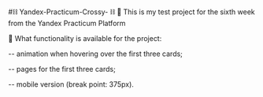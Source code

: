 #⛓️ Yandex-Practicum-Crossy- ⛓️
🧠 This is my test project for the sixth week from the Yandex Practicum Platform

🔗 What functionality is available for the project:

  -- animation when hovering over the first three cards;
  
  -- pages for the first three cards;
  
  -- mobile version (break point: 375px).
